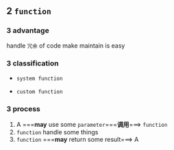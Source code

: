 ## 2 `function` 

### 3  advantage
handle `冗余` of code
make maintain is easy

### 3  classification
* `system function` 

* `custom function` 


### 3  process
1. A  ===**may** use some `parameter`===**调用**===>  `function` 
2. `function` handle some things
3. `function`  ===**may** return some result===>  A


